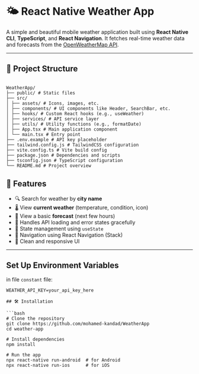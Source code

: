 # 🌤️ React Native Weather App

A simple and beautiful mobile weather application built using **React Native CLI**, **TypeScript**, and **React Navigation**. It fetches real-time weather data and forecasts from the [OpenWeatherMap API](https://openweathermap.org/api).

---

## 📁 Project Structure

```

WeatherApp/
├── public/ # Static files
├── src/
│ ├── assets/ # Icons, images, etc.
│ ├── components/ # UI components like Header, SearchBar, etc.
│ ├── hooks/ # Custom React hooks (e.g., useWeather)
│ ├── services/ # API service layer
│ ├── utils/ # Utility functions (e.g., formatDate)
│ ├── App.tsx # Main application component
│ └── main.tsx # Entry point
├── .env.example # API key placeholder
├── tailwind.config.js # TailwindCSS configuration
├── vite.config.ts # Vite build config
├── package.json # Dependencies and scripts
├── tsconfig.json # TypeScript configuration
└── README.md # Project overview

```

## 📱 Features

- 🔍 Search for weather by **city name**
- 🌡️ View **current weather** (temperature, condition, icon)
- 📆 View a basic **forecast** (next few hours)
- 📶 Handles API loading and error states gracefully
- 🧠 State management using `useState`
- 🧭 Navigation using React Navigation (Stack)
- 💅 Clean and responsive UI

---

## Set Up Environment Variables

in file `constant` file:

````
WEATHER_API_KEY=your_api_key_here

## 🛠️ Installation

```bash
# Clone the repository
git clone https://github.com/mohamed-kandad/WeatherApp
cd weather-app

# Install dependencies
npm install

# Run the app
npx react-native run-android  # for Android
npx react-native run-ios      # for iOS
````

